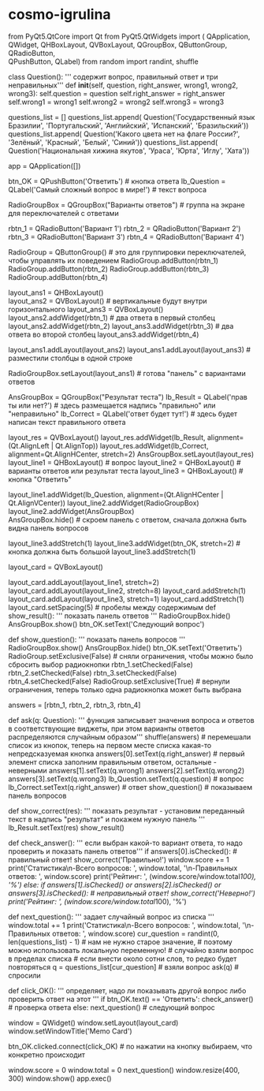 # cosmo-igrulina
from PyQt5.QtCore import Qt
from PyQt5.QtWidgets import (
        QApplication, QWidget, 
        QHBoxLayout, QVBoxLayout, 
        QGroupBox, QButtonGroup, QRadioButton,  
        QPushButton, QLabel)
from random import randint, shuffle 


class Question():
    ''' содержит вопрос, правильный ответ и три неправильных'''
    def __init__(self, question, right_answer, wrong1, wrong2, wrong3):
        self.question = question
        self.right_answer = right_answer
        self.wrong1 = wrong1
        self.wrong2 = wrong2
        self.wrong3 = wrong3


questions_list = [] 
questions_list.append(
        Question('Государственный язык Бразилии', 'Португальский', 'Английский', 'Испанский', 'Бразильский'))
questions_list.append(
        Question('Какого цвета нет на флаге России?', 'Зелёный', 'Красный', 'Белый', 'Синий'))
questions_list.append(
        Question('Национальная хижина якутов', 'Ураса', 'Юрта', 'Иглу', 'Хата'))


app = QApplication([])


btn_OK = QPushButton('Ответить') # кнопка ответа
lb_Question = QLabel('Самый сложный вопрос в мире!') # текст вопроса


RadioGroupBox = QGroupBox("Варианты ответов") # группа на экране для переключателей с ответами


rbtn_1 = QRadioButton('Вариант 1')
rbtn_2 = QRadioButton('Вариант 2')
rbtn_3 = QRadioButton('Вариант 3')
rbtn_4 = QRadioButton('Вариант 4')


RadioGroup = QButtonGroup() # это для группировки переключателей, чтобы управлять их поведением
RadioGroup.addButton(rbtn_1)
RadioGroup.addButton(rbtn_2)
RadioGroup.addButton(rbtn_3)
RadioGroup.addButton(rbtn_4)


layout_ans1 = QHBoxLayout()   
layout_ans2 = QVBoxLayout() # вертикальные будут внутри горизонтального
layout_ans3 = QVBoxLayout()
layout_ans2.addWidget(rbtn_1) # два ответа в первый столбец
layout_ans2.addWidget(rbtn_2)
layout_ans3.addWidget(rbtn_3) # два ответа во второй столбец
layout_ans3.addWidget(rbtn_4)


layout_ans1.addLayout(layout_ans2)
layout_ans1.addLayout(layout_ans3) # разместили столбцы в одной строке


RadioGroupBox.setLayout(layout_ans1) # готова "панель" с вариантами ответов 


AnsGroupBox = QGroupBox("Результат теста")
lb_Result = QLabel('прав ты или нет?') # здесь размещается надпись "правильно" или "неправильно"
lb_Correct = QLabel('ответ будет тут!') # здесь будет написан текст правильного ответа


layout_res = QVBoxLayout()
layout_res.addWidget(lb_Result, alignment=(Qt.AlignLeft | Qt.AlignTop))
layout_res.addWidget(lb_Correct, alignment=Qt.AlignHCenter, stretch=2)
AnsGroupBox.setLayout(layout_res)
layout_line1 = QHBoxLayout() # вопрос
layout_line2 = QHBoxLayout() # варианты ответов или результат теста
layout_line3 = QHBoxLayout() # кнопка "Ответить"


layout_line1.addWidget(lb_Question, alignment=(Qt.AlignHCenter | Qt.AlignVCenter))
layout_line2.addWidget(RadioGroupBox)   
layout_line2.addWidget(AnsGroupBox)  
AnsGroupBox.hide() # скроем панель с ответом, сначала должна быть видна панель вопросов


layout_line3.addStretch(1)
layout_line3.addWidget(btn_OK, stretch=2) # кнопка должна быть большой
layout_line3.addStretch(1)


layout_card = QVBoxLayout()


layout_card.addLayout(layout_line1, stretch=2)
layout_card.addLayout(layout_line2, stretch=8)
layout_card.addStretch(1)
layout_card.addLayout(layout_line3, stretch=1)
layout_card.addStretch(1)
layout_card.setSpacing(5) # пробелы между содержимым
def show_result():
    ''' показать панель ответов '''
    RadioGroupBox.hide()
    AnsGroupBox.show()
    btn_OK.setText('Следующий вопрос')


def show_question():
    ''' показать панель вопросов '''
    RadioGroupBox.show()
    AnsGroupBox.hide()
    btn_OK.setText('Ответить')
    RadioGroup.setExclusive(False) # сняли ограничения, чтобы можно было сбросить выбор радиокнопки
    rbtn_1.setChecked(False)
    rbtn_2.setChecked(False)
    rbtn_3.setChecked(False)
    rbtn_4.setChecked(False)
    RadioGroup.setExclusive(True) # вернули ограничения, теперь только одна радиокнопка может быть выбрана


answers = [rbtn_1, rbtn_2, rbtn_3, rbtn_4]


def ask(q: Question):
    ''' функция записывает значения вопроса и ответов в соответствующие виджеты, 
    при этом варианты ответов распределяются случайным образом'''
    shuffle(answers) # перемешали список из кнопок, теперь на первом месте списка какая-то непредсказуемая кнопка
    answers[0].setText(q.right_answer) # первый элемент списка заполним правильным ответом, остальные - неверными
    answers[1].setText(q.wrong1)
    answers[2].setText(q.wrong2)
    answers[3].setText(q.wrong3)
    lb_Question.setText(q.question) # вопрос
    lb_Correct.setText(q.right_answer) # ответ 
    show_question() # показываем панель вопросов 


def show_correct(res):
    ''' показать результат - установим переданный текст в надпись "результат" и покажем нужную панель '''
    lb_Result.setText(res)
    show_result()


def check_answer():
    ''' если выбран какой-то вариант ответа, то надо проверить и показать панель ответов'''
    if answers[0].isChecked():
        # правильный ответ!
        show_correct('Правильно!')
        window.score += 1
        print('Статистика\n-Всего вопросов: ', window.total, '\n-Правильных ответов: ', window.score)
        print('Рейтинг: ', (window.score/window.total*100), '%')
    else:
        if answers[1].isChecked() or answers[2].isChecked() or answers[3].isChecked():
            # неправильный ответ!
            show_correct('Неверно!')
            print('Рейтинг: ', (window.score/window.total*100), '%')
    


def next_question():
    ''' задает случайный вопрос из списка '''
    window.total += 1
    print('Статистика\n-Всего вопросов: ', window.total, '\n-Правильных ответов: ', window.score)
    cur_question = randint(0, len(questions_list) - 1)  # нам не нужно старое значение, 
                                                        # поэтому можно использовать локальную переменную! 
            # случайно взяли вопрос в пределах списка
            # если внести около сотни слов, то редко будет повторяться
    q = questions_list[cur_question] # взяли вопрос
    ask(q) # спросили


def click_OK():
    ''' определяет, надо ли показывать другой вопрос либо проверить ответ на этот '''
    if btn_OK.text() == 'Ответить':
        check_answer() # проверка ответа
    else:
        next_question() # следующий вопрос


window = QWidget()
window.setLayout(layout_card)
window.setWindowTitle('Memo Card')


btn_OK.clicked.connect(click_OK) # по нажатии на кнопку выбираем, что конкретно происходит


window.score = 0
window.total = 0
next_question()
window.resize(400, 300)
window.show()
app.exec()




